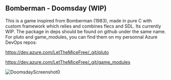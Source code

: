 ## Bomberman - Doomsday (WIP)

This is a game inspired from Bomberman (1983), made in pure C with custom framework which relies and combines flecs and SDL. Its currently WIP.
The package in deps should be found on github under the same name. For pluto and game_modules, you can find them on my personnal Azure DevOps repos:

https://dev.azure.com/LetTheMiceFree/_git/pluto

https://dev.azure.com/LetTheMiceFree/_git/game_modules

![DoomsdayScreenshot0](https://github.com/user-attachments/assets/c73aa007-a1df-4141-95a3-c859c24ab553)
